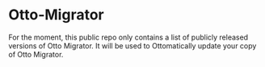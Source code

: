 # Otto-Migrator

For the moment, this public repo only contains a list of publicly released versions of Otto Migrator. It will be used to Ottomatically update your copy of Otto Migrator.
